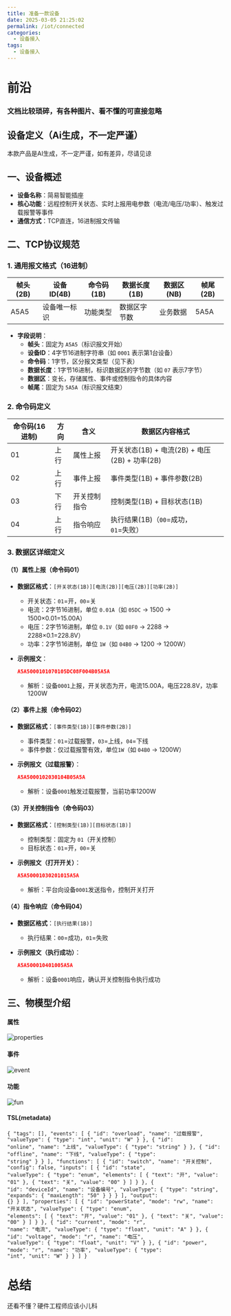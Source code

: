 ```yaml
---
title: 准备一款设备
date: 2025-03-05 21:25:02
permalink: /iot/connected
categories:
  - 设备接入
tags:
  - 设备接入
---
```


# 前沿

### 文档比较琐碎，有各种图片、看不懂的可直接忽略

## 设备定义（Ai生成，不一定严谨）

本款产品是AI生成，不一定严谨，如有差异，尽请见谅

## 一、设备概述

- **设备名称**：简易智能插座
- **核心功能**：远程控制开关状态、实时上报用电参数（电流/电压/功率）、触发过载报警等事件
- **通信方式**：TCP直连，16进制报文传输

## 二、TCP协议规范

### 1. 通用报文格式（16进制）

| 帧头(2B) | 设备ID(4B)   | 命令码(1B) | 数据长度(1B) | 数据区(NB) | 帧尾(2B) |
| -------- | ------------ | ---------- | ------------ | ---------- | -------- |
| A5A5     | 设备唯一标识 | 功能类型   | 数据区字节数 | 业务数据   | 5A5A     |

- **字段说明**：
  - **帧头**：固定为 `A5A5`（标识报文开始）
  - **设备ID**：4字节16进制字符串（如 `0001` 表示第1台设备）
  - **命令码**：1字节，区分报文类型（见下表）
  - **数据长度**：1字节16进制，标识数据区的字节数（如 `07` 表示7字节）
  - **数据区**：变长，存储属性、事件或控制指令的具体内容
  - **帧尾**：固定为 `5A5A`（标识报文结束）

### 2. 命令码定义

| 命令码(16进制) | 方向 | 含义         | 数据区内容格式                                |
| -------------- | ---- | ------------ | --------------------------------------------- |
| 01             | 上行 | 属性上报     | 开关状态(1B) + 电流(2B) + 电压(2B) + 功率(2B) |
| 02             | 上行 | 事件上报     | 事件类型(1B) + 事件参数(2B)                   |
| 03             | 下行 | 开关控制指令 | 控制类型(1B) + 目标状态(1B)                   |
| 04             | 上行 | 指令响应     | 执行结果(1B)（`00`=成功，`01`=失败）          |

### 3. 数据区详细定义

#### （1）属性上报（命令码01）

- **数据区格式**：`[开关状态(1B)][电流(2B)][电压(2B)][功率(2B)]`

  - 开关状态：`01`=开，`00`=关
  - 电流：2字节16进制，单位 `0.01A`（如 `05DC` → 1500 → 1500×0.01=15.00A）
  - 电压：2字节16进制，单位 `0.1V`（如 `08F0` → 2288 → 2288×0.1=228.8V）
  - 功率：2字节16进制，单位 `1W`（如 `04B0` → 1200 → 1200W）

- **示例报文**：
  ```json
  A5A5000101070105DC08F004B05A5A
  ```
  - 解析：设备`0001`上报，开关状态为开，电流15.00A，电压228.8V，功率1200W

#### （2）事件上报（命令码02）

- **数据区格式**：`[事件类型(1B)][事件参数(2B)]`

  - 事件类型：`01`=过载报警，`03`=上线，`04`=下线
  - 事件参数：仅过载报警有效，单位`1W`（如 `04B0` → 1200W）

- **示例报文（过载报警）**：
  ```json
  A5A5000102030104B05A5A
  ```
  - 解析：设备`0001`触发过载报警，当前功率1200W

#### （3）开关控制指令（命令码03）

- **数据区格式**：`[控制类型(1B)][目标状态(1B)]`

  - 控制类型：固定为 `01`（开关控制）
  - 目标状态：`01`=开，`00`=关

- **示例报文（打开开关）**：
  ```json
  A5A50001030201015A5A
  ```
  - 解析：平台向设备`0001`发送指令，控制开关打开

#### （4）指令响应（命令码04）

- **数据区格式**：`[执行结果(1B)]`

  - 执行结果：`00`=成功，`01`=失败

- **示例报文（执行成功）**：

  ```json
  A5A500010401005A5A
  ```

  - 解析：设备`0001`响应，确认开关控制指令执行成功

## 三、物模型介绍

#### 属性

![properties](/02/connected/properties.png "properties")

#### 事件

![event](/02/connected/event.png "event")

#### 功能

![fun](/02/connected/fun.png "fun")

#### TSL(metadata)

```vue
{ "tags": [], "events": [ { "id": "overload", "name": "过载报警", "valueType": { "type": "int", "unit": "W" } }, { "id":
"online", "name": "上线", "valueType": { "type": "string" } }, { "id": "offline", "name": "下线", "valueType": { "type":
"string" } } ], "functions": [ { "id": "switch", "name": "开关控制", "config": false, "inputs": [ { "id": "state",
"valueType": { "type": "enum", "elements": [ { "text": "开", "value": "01" }, { "text": "关", "value": "00" } ] } }, {
"id": "deviceId", "name": "设备编号", "valueType": { "type": "string", "expands": { "maxLength": "50" } } } ], "output":
{} } ], "properties": [ { "id": "powerState", "mode": "rw", "name": "开关状态", "valueType": { "type": "enum",
"elements": [ { "text": "开", "value": "01" }, { "text": "关", "value": "00" } ] } }, { "id": "current", "mode": "r",
"name": "电流", "valueType": { "type": "float", "unit": "A" } }, { "id": "voltage", "mode": "r", "name": "电压",
"valueType": { "type": "float", "unit": "V" } }, { "id": "power", "mode": "r", "name": "功率", "valueType": { "type":
"int", "unit": "W" } } ] }
```

# 总结

还看不懂？硬件工程师应该小儿科
